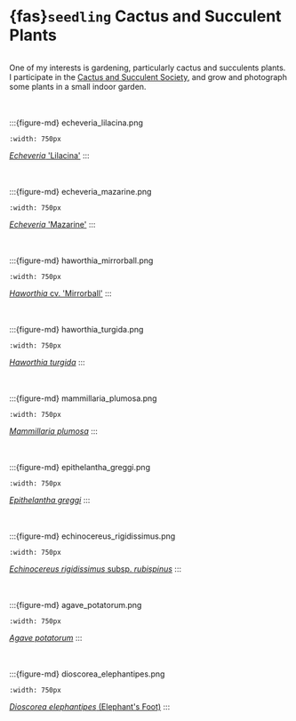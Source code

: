 # {fas}`seedling` Cactus and Succulent Plants
```{tags} status:draft, photography, plants
```

One of my interests is gardening, particularly cactus and succulents plants.
I participate in the [Cactus and Succulent Society](https://cactusandsucculentsociety.org), and grow
and photograph some plants in a small indoor garden.

<br /><br />
:::{figure-md} echeveria_lilacina.png

```{image} ../assets/images/echeveria_lilacina.png
:width: 750px
```
[_Echeveria_ 'Lilacina'](https://www.flickr.com/photos/jcook83/49354200627)
:::

<br /><br />
:::{figure-md} echeveria_mazarine.png

```{image} ../assets/images/echeveria_mazarine.png
:width: 750px
```
[_Echeveria_ 'Mazarine'](https://flickr.com/photos/jcook83/49354200647)
:::

<br /><br />
:::{figure-md} haworthia_mirrorball.png

```{image} ../assets/images/haworthia_mirrorball.png
:width: 750px
```
[_Haworthia_ cv. 'Mirrorball'](https://www.flickr.com/photos/jcook83/49803674026)
:::

<br /><br />
:::{figure-md} haworthia_turgida.png

```{image} ../assets/images/haworthia_turgida.png
:width: 750px
```
[_Haworthia turgida_](https://flickr.com/photos/jcook83/49803122608)
:::

<br /><br />
:::{figure-md} mammillaria_plumosa.png

```{image} ../assets/images/mammillaria_plumosa.png
:width: 750px
```
[_Mammillaria plumosa_](https://www.flickr.com/photos/jcook83/50912864207)
:::

<br /><br />
:::{figure-md} epithelantha_greggi.png

```{image} ../assets/images/epithelantha_greggi.png
:width: 750px
```
[_Epithelantha greggi_](https://www.flickr.com/photos/jcook83/51963988280)
:::

<br /><br />
:::{figure-md} echinocereus_rigidissimus.png

```{image} ../assets/images/echinocereus_rigidissimus.png
:width: 750px
```
[_Echinocereus rigidissimus_ subsp. _rubispinus_](https://flickr.com/photos/jcook83/50552436137)
:::

<br /><br />
:::{figure-md} agave_potatorum.png

```{image} ../assets/images/agave_potatorum.png
:width: 750px
```
[_Agave potatorum_](https://flickr.com/photos/jcook83/50696823537)
:::

<br /><br />
:::{figure-md} dioscorea_elephantipes.png

```{image} ../assets/images/dioscorea_elephantipes.png
:width: 750px
```
[_Dioscorea elephantipes_ (Elephant's Foot)](https://flickr.com/photos/jcook83/50552435987)
:::

